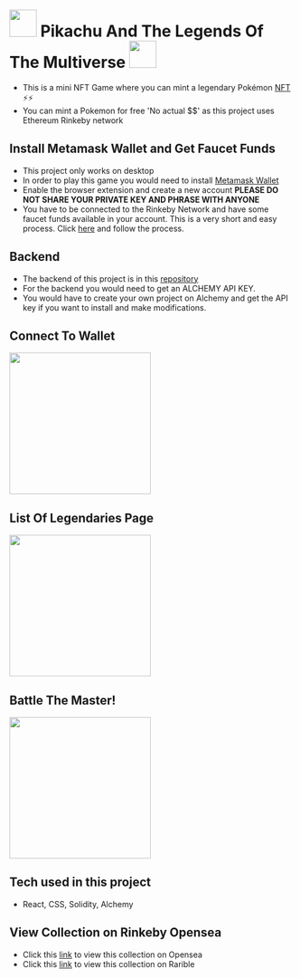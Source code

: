 # <img width="48px" src="https://c.tenor.com/a7Wi8j3rYmEAAAAi/pokemon-legendary.gif"/> Pikachu And The Legends Of The Multiverse <img width="48px" src="https://c.tenor.com/a7Wi8j3rYmEAAAAi/pokemon-legendary.gif"/>
 - This is a mini NFT Game where you can mint a legendary Pokémon [NFT](https://rinkeby.rarible.com/token/0xdb71532bb29c3b47f6fc52dcde6b828f44386243:1?tab=details) ⚡⚡
 - You can mint a Pokemon for free 'No actual $$' as this project uses Ethereum Rinkeby network


## Install Metamask Wallet and Get Faucet Funds 
- This project only works on desktop
 - In order to play this game you would need to install [Metamask Wallet](https://metamask.io/download)
 - Enable the browser extension and create a new account **PLEASE DO NOT SHARE YOUR PRIVATE KEY AND PHRASE WITH ANYONE**
 - You have to be connected to the Rinkeby Network and have some faucet funds available in your account. This is a very short and easy process. Click [here](https://www.geeksforgeeks.org/ethereum-blockchain-getting-free-test-ethers-for-rinkeby-test-network/) and follow the process.

## Backend 
- The backend of this project is in this [repository](https://github.com/afzaanhakim/PikachuAndTheLegendsOfTheMultiverse)
- For the backend you would need to get an ALCHEMY API KEY.
- You would have to create your own project on Alchemy and get the API key if you want to install and make modifications.


## Connect To Wallet
<img width="250px" src="https://i.imgur.com/lkuiAMg.gif"/>

## List Of Legendaries Page
<img width="250px" src="https://imgur.com/J2bfphG.gif"/>


## Battle The Master!
<img width="250px" src="https://imgur.com/ajXrZJD.gif"/>

## Tech used in this project
- React, CSS, Solidity, Alchemy


## View Collection on Rinkeby Opensea
- Click this [link](https://testnets.opensea.io/collection/pikachu-and-the-monsters-of-the-multiverse)  to view this collection on Opensea
- Click this [link](https://rinkeby.rarible.com/collection/0xdabde73e86f972dc26d8f583e407a47e2eb663e5/items)  to view this collection on Rarible
